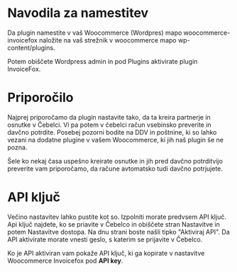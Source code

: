 # Navodila za namestitev

Da plugin namestite v vaš Woocommerce (Wordpres) mapo woocommerce-invoicefox naložite na vaš strežnik v woocommerce mapo wp-content/plugins.

Potem obiščete Wordpress admin in pod Plugins aktivirate plugin InvoiceFox.

# Priporočilo 

Najprej priporočamo da plugin nastavite tako, da ta kreira partnerje in osnutke v Čebelci. Vi pa potem v čebelci račun vsebinsko preverite in davčno potrdite.
Posebej pozorni bodite na DDV in poštnine, ki so lahko vezani na dodatne plugine v vašem Woocommerce, ki jih naš plugin še ne pozna.

Šele ko nekaj časa uspešno kreirate osnutke in jih pred davčno potrditvijo preverite vam priporočamo, da račune avtomatsko tudi davčno potrjujete.

# API ključ

Večino nastavitev lahko pustite kot so. Izpolniti morate predvsem API ključ. Api ključ najdete, ko se priavite v Čebelco in obiščete stran Nastavitve in 
potem Nastavitve dostopa. Na dnu strani boste našli tipko "Aktiviraj API". Da API aktivirate morate vnesti geslo, s katerim se prijavite v Čebelco.

Ko je API aktiviran vam pokaže API ključ, ki ga kopirate v nastavitve Woocommerce Invoicefox pod **API key**.
